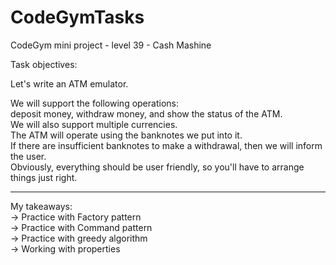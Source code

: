 # CodeGymTasks

 CodeGym mini project - level 39 - Cash Mashine

Task objectives:

Let's write an ATM emulator.

We will support the following operations:<br>
deposit money, withdraw money, and show the status of the ATM.<br>
We will also support multiple currencies.<br>
The ATM will operate using the banknotes we put into it.<br>
If there are insufficient banknotes to make a withdrawal, then we will inform the user.<br>
Obviously, everything should be user friendly, so you'll have to arrange things just right.

 

__________________________________________________________
My takeaways: <br>
-> Practice with Factory pattern <br>
-> Practice with Command pattern <br>
-> Practice with greedy algorithm<br>
-> Working with properties
